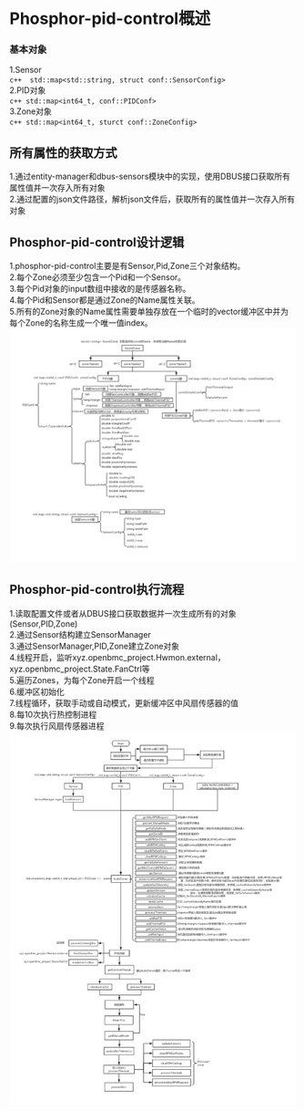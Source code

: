 # Phosphor-pid-control概述

### 基本对象
1.Sensor  
    ```c++ 
    std::map<std::string, struct conf::SensorConfig>
    ```  
2.PID对象  
    ```c++ std::map<int64_t, conf::PIDConf>```  
3.Zone对象  
    ```c++ std::map<int64_t, sturct conf::ZoneConfig>```  
## 所有属性的获取方式
1.通过entity-manager和dbus-sensors模块中的实现，使用DBUS接口获取所有属性值并一次存入所有对象  
2.通过配置的json文件路径，解析json文件后，获取所有的属性值并一次存入所有对象  
## Phosphor-pid-control设计逻辑
1.phosphor-pid-control主要是有Sensor,Pid,Zone三个对象结构。  
2.每个Zone必须至少包含一个Pid和一个Sensor。  
3.每个Pid对象的input数组中接收的是传感器名称。  
4.每个Pid和Sensor都是通过Zone的Name属性关联。  
5.所有的Zone对象的Name属性需要单独存放在一个临时的vector缓冲区中并为每个Zone的名称生成一个唯一值index。
![phosphor-pid-control-1](img/phosphor-pid-control-1.jpg)
## Phosphor-pid-control执行流程
1.读取配置文件或者从DBUS接口获取数据并一次生成所有的对象(Sensor,PID,Zone)  
2.通过Sensor结构建立SensorManager  
3.通过SensorManager,PID,Zone建立Zone对象  
4.线程开启，监听xyz.openbmc_project.Hwmon.external，xyz.openbmc_project.State.FanCtrl等  
5.遍历Zones，为每个Zone开启一个线程  
6.缓冲区初始化  
7.线程循环，获取手动或自动模式，更新缓冲区中风扇传感器的值  
8.每10次执行热控制进程  
9.每次执行风扇传感器进程  
![phosphor-pid-control-2](img/phosphor-pid-control-2.jpg)
